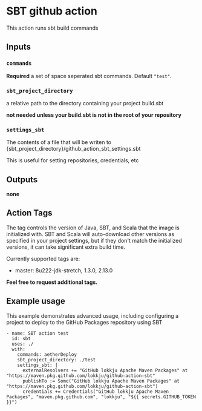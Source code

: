 
# SBT github action

This action runs sbt build commands

## Inputs

### `commands`

**Required** a set of space seperated sbt commands. Default `"test"`.

### `sbt_project_directory`

a relative path to the directory containing your project build.sbt

__not needed unless your build.sbt is not in the root of your repository__

### `settings_sbt`

The contents of a file that will be writen to {sbt_project_directory}/github_action_sbt_settings.sbt

This is useful for setting repositories, credentials, etc

## Outputs

**none**

## Action Tags

The tag controls the version of Java, SBT, and Scala that the image is initialized with.  SBT and Scala will auto-download other versions as specified in your project settings, but if they don't match the initialized versions, it can take significant extra build time.

Currently supported tags are:
- master: 8u222-jdk-stretch, 1.3.0, 2.13.0

__Feel free to request additional tags.__

## Example usage

This example demonstrates advanced usage, including configuring a project to deploy to the GitHub Packages repository using SBT
```
- name: SBT action test
  id: sbt
  uses: ./
  with:
    commands: aetherDeploy
    sbt_project_directory: ./test
    settings_sbt: |
      externalResolvers += "GitHub lokkju Apache Maven Packages" at "https://maven.pkg.github.com/lokkju/github-action-sbt"
      publishTo := Some("GitHub lokkju Apache Maven Packages" at "https://maven.pkg.github.com/lokkju/github-action-sbt")
      credentials += Credentials("GitHub lokkju Apache Maven Packages", "maven.pkg.github.com", "lokkju", "${{ secrets.GITHUB_TOKEN }}")
```
